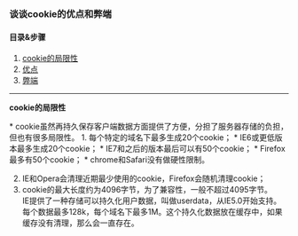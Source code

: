 ### 谈谈cookie的优点和弊端  
#### 目录&步骤  
1. [cookie的局限性](#1)  
2. [优点](#2)  
3. [弊端](#3)  

---
<p id = "1"><b>cookie的局限性</b></p>  
* cookie虽然再持久保存客户端数据方面提供了方便，分担了服务器存储的负担，但也有很多局限性。  
1. 每个特定的域名下最多生成20个cookie；    
* IE6或更低版本最多生成20个cookie；  
* IE7和之后的版本最后可以有50个cookie；  
* Firefox最多有50个cookie；  
* chrome和Safari没有做硬性限制。  

2. IE和Opera会清理近期最少使用的cookie，Firefox会随机清理cookie；    
3. cookie的最大长度约为4096字节，为了兼容性，一般不超过4095字节。  
IE提供了一种存储可以持久化用户数据，叫做userdata，从IE5.0开始支持。每个数据最多128k，每个域名下最多1M。这个持久化数据放在缓存中，如果缓存没有清理，那么会一直存在。  

